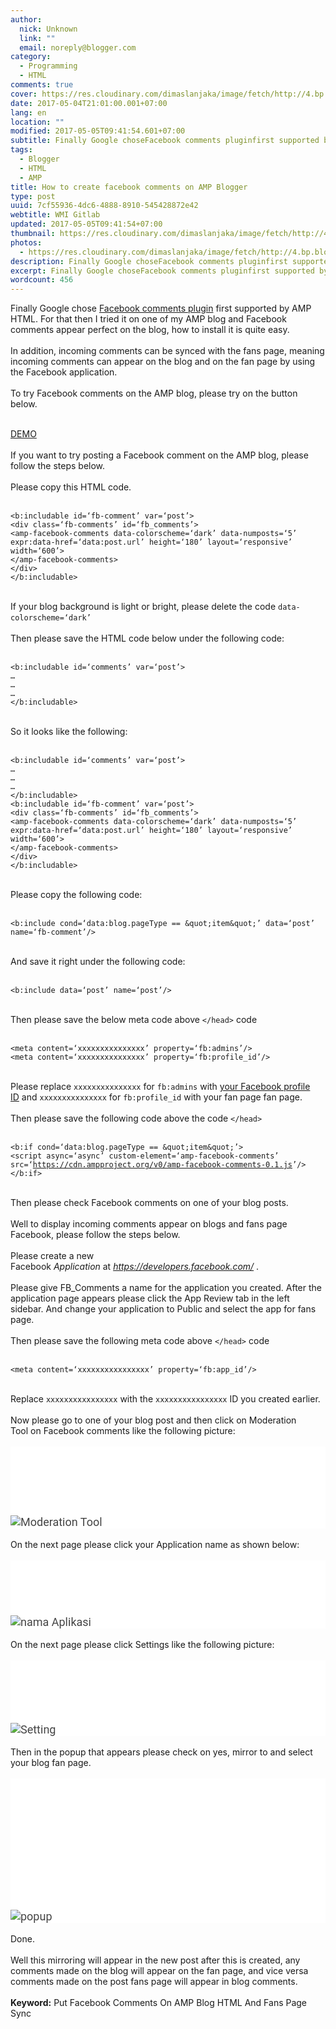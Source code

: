 ```yaml
---
author:
  nick: Unknown
  link: ""
  email: noreply@blogger.com
category:
  - Programming
  - HTML
comments: true
cover: https://res.cloudinary.com/dimaslanjaka/image/fetch/http://4.bp.blogspot.com/-9TgnNklt76g/WQFHOdxzpVI/AAAAAAAAq2s/wsRqKdRdwWg3gjEz1sC8512SVBmRNVwxwCLcB/s1600/Screenshot_8.png
date: 2017-05-04T21:01:00.001+07:00
lang: en
location: ""
modified: 2017-05-05T09:41:54.601+07:00
subtitle: Finally Google choseFacebook comments pluginfirst supported by AMP HTML.
tags:
  - Blogger
  - HTML
  - AMP
title: How to create facebook comments on AMP Blogger
type: post
uuid: 7cf55936-4dc6-4888-8910-545428872e42
webtitle: WMI Gitlab
updated: 2017-05-05T09:41:54+07:00
thumbnail: https://res.cloudinary.com/dimaslanjaka/image/fetch/http://4.bp.blogspot.com/-9TgnNklt76g/WQFHOdxzpVI/AAAAAAAAq2s/wsRqKdRdwWg3gjEz1sC8512SVBmRNVwxwCLcB/s1600/Screenshot_8.png
photos:
  - https://res.cloudinary.com/dimaslanjaka/image/fetch/http://4.bp.blogspot.com/-9TgnNklt76g/WQFHOdxzpVI/AAAAAAAAq2s/wsRqKdRdwWg3gjEz1sC8512SVBmRNVwxwCLcB/s1600/Screenshot_8.png
description: Finally Google choseFacebook comments pluginfirst supported by AMP HTML.
excerpt: Finally Google choseFacebook comments pluginfirst supported by AMP HTML.
wordcount: 456
---
```


<p><span class="notranslate" id="span_1879_0">Finally Google chose <a rel="noopener noreferer nofollow" href="https://www.ampproject.org/docs/reference/components/amp-facebook-comments&amp;usg=ALkJrhid5ORfP9NoWoBbVMzcfc9xuqNMIQ" id="a_1879_0" target="_blank" title="Facebook comments plugin">Facebook comments plugin</a> first supported by AMP HTML.</span><span id="span_1879_1"></span><span class="notranslate" id="span_1879_2"> For that then I tried it on one of my AMP blog and Facebook comments appear perfect on the blog, how to install it is quite easy.</span><span id="span_1879_3"> </span><br><br id="br_1879_0"><span class="notranslate" id="span_1879_4">In addition, incoming comments can be synced with the fans page, meaning incoming comments can appear on the blog and on the fan page by using the Facebook application.</span><span id="span_1879_5"> </span><br><br id="br_1879_1"><span class="notranslate" id="span_1879_6">To try Facebook comments on the AMP blog, please try on the button below.</span><span id="span_1879_7"> </span><br><br></p><div class="center" id="div_1879_0"><span class="notranslate"><a rel="noopener noreferer nofollow" class="btn btn-primary btn-lg" href="http://www.myinfo.web.id/&amp;usg=ALkJrhgFgLScgVQ0fnCZYInHjH4ijYW96g" id="a_1879_1" target="_blank" title="Demo">DEMO</a></span></div><br id="br_1879_2"><span class="notranslate" id="span_1879_8">If you want to try posting a Facebook comment on the AMP blog, please follow the steps below.</span><span id="span_1879_9"> </span><br><br id="br_1879_3"><span class="notranslate" id="span_1879_10">Please copy this HTML code.</span><span id="span_1879_11"> </span><br><br><pre id="pre_1879_0"><code id="code_1879_0">&lt;b:includable id=‘fb-comment’ var=‘post’&gt; <br>&lt;div class=‘fb-comments’ id=‘fb_comments’&gt; <br>&lt;amp-facebook-comments data-colorscheme=‘dark’ data-numposts=‘5’ expr:data-href=‘data:post.url’ height=‘180’ layout=‘responsive’ width=‘600’&gt; <br>&lt;/amp-facebook-comments&gt; <br>&lt;/div&gt; <br>&lt;/b:includable&gt; </code></pre><br id="br_1879_4"><span class="notranslate" id="span_1879_12">If your blog background is light or bright, please delete the code <code id="code_1879_1">data-colorscheme=‘dark’</code></span><span id="span_1879_13"> </span><br><br id="br_1879_5"><span class="notranslate" id="span_1879_14">Then please save the HTML code below under the following code:</span><span id="span_1879_15"> </span><br><br><pre id="pre_1879_1"><code id="code_1879_2">&lt;b:includable id=‘comments’ var=‘post’&gt; <br>… <br>… <br>… <br>&lt;/b:includable&gt; </code></pre><br id="br_1879_6"><span class="notranslate" id="span_1879_16">So it looks like the following:</span><span id="span_1879_17"> </span><br><br><pre id="pre_1879_2"><code id="code_1879_3">&lt;b:includable id=‘comments’ var=‘post’&gt; <br>… <br>… <br>… <br>&lt;/b:includable&gt; <br>&lt;b:includable id=‘fb-comment’ var=‘post’&gt; <br>&lt;div class=‘fb-comments’ id=‘fb_comments’&gt; <br>&lt;amp-facebook-comments data-colorscheme=‘dark’ data-numposts=‘5’ expr:data-href=‘data:post.url’ height=‘180’ layout=‘responsive’ width=‘600’&gt; <br>&lt;/amp-facebook-comments&gt; <br>&lt;/div&gt; <br>&lt;/b:includable&gt; </code></pre><br id="br_1879_7"><span class="notranslate" id="span_1879_18">Please copy the following code:</span><span id="span_1879_19"> </span><br><br><pre id="pre_1879_3"><code id="code_1879_4">&lt;b:include cond=‘data:blog.pageType == &amp;quot;item&amp;quot;’ data=‘post’ name=‘fb-comment’/&gt; </code></pre><br id="br_1879_8"><span class="notranslate" id="span_1879_20">And save it right under the following code:</span><span id="span_1879_21"> </span><br><br><pre id="pre_1879_4"><code id="code_1879_5">&lt;b:include data=‘post’ name=‘post’/&gt; </code></pre><br id="br_1879_9"><span class="notranslate" id="span_1879_22">Then please save the below meta code above <code id="code_1879_6">&lt;/head&gt;</code> code</span><span id="span_1879_23"> </span><br><br><pre id="pre_1879_5"><code id="code_1879_7">&lt;meta content=‘xxxxxxxxxxxxxxx’ property=‘fb:admins’/&gt; <br>&lt;meta content=‘xxxxxxxxxxxxxxx’ property=‘fb:profile_id’/&gt; </code></pre><br id="br_1879_10"><span class="notranslate" id="span_1879_24">Please replace <code id="code_1879_8">xxxxxxxxxxxxxxx</code> for <code id="code_1879_9">fb:admins</code> with <a rel="noopener noreferer nofollow" href="http://www.kompiajaib.com/2015/06/cara-mengetahui-fb-user-id-untuk.html&amp;usg=ALkJrhj2Fz-MdHOGf1JCIgP_XqwmCZ-kfw" id="a_1879_2" target="_blank" title="Facebook profile ID">your Facebook profile ID</a> and <code id="code_1879_10">xxxxxxxxxxxxxxx</code> for <code id="code_1879_11">fb:profile_id</code> with your fan page fan page.</span><span id="span_1879_25"> </span><br><br id="br_1879_11"><span class="notranslate" id="span_1879_26">Then please save the following code above the code <code id="code_1879_12">&lt;/head&gt;</code></span><span id="span_1879_27"> </span><br><br><pre id="pre_1879_6"><code id="code_1879_13">&lt;b:if cond=‘data:blog.pageType == &amp;quot;item&amp;quot;’&gt; <br>&lt;script async=‘async’ custom-element=‘amp-facebook-comments’ src=‘<a href="https://cdn.ampproject.org/v0/amp-facebook-comments-0.1.js">https://cdn.ampproject.org/v0/amp-facebook-comments-0.1.js</a>’/&gt; <br>&lt;/b:if&gt; </code></pre><br id="br_1879_12"><span class="notranslate" id="span_1879_28">Then please check Facebook comments on one of your blog posts.</span><span id="span_1879_29"> </span><br><br id="br_1879_13"><span class="notranslate" id="span_1879_30">Well to display incoming comments appear on blogs and fans page Facebook, please follow the steps below.</span><span id="span_1879_31"> </span><br><br id="br_1879_14"><span class="notranslate" id="span_1879_32">Please create a new Facebook <i class="klik-url" id="i_1879_0">Application</i> at <i class="klik-url" id="i_1879_1"><a href="https://developers.facebook.com/">https://developers.facebook.com/</a></i> .</span><span id="span_1879_33"> </span><br><br id="br_1879_15"><span class="notranslate" id="span_1879_34">Please give FB_Comments a name for the application you created.</span><span id="span_1879_35"> </span><span class="notranslate" id="span_1879_36">After the application page appears please click the App Review tab in the left sidebar.</span><span id="span_1879_37"> </span><span class="notranslate" id="span_1879_38">And change your application to Public and select the app for fans page.</span><span id="span_1879_39"> </span><br><br id="br_1879_16"><span class="notranslate" id="span_1879_40">Then please save the following meta code above <code id="code_1879_14">&lt;/head&gt;</code> code</span><span id="span_1879_41"> </span><br><br><pre id="pre_1879_7"><code id="code_1879_15">&lt;meta content=‘xxxxxxxxxxxxxxxx’ property=‘fb:app_id’/&gt; </code></pre><br id="br_1879_17"><span class="notranslate" id="span_1879_42">Replace <code id="code_1879_16">xxxxxxxxxxxxxxxx</code> with the <code id="code_1879_17">xxxxxxxxxxxxxxxx</code> ID you created earlier.</span><span id="span_1879_43"> </span><br><br id="br_1879_18"><span class="notranslate" id="span_1879_44">Now please go to one of your blog post and then click on Moderation Tool on Facebook comments like the following picture:</span><span id="span_1879_45"> </span><br><br id="br_1879_19"><amp-img alt="Moderation Tool" class="i-amphtml-element i-amphtml-layout-responsive i-amphtml-layout-size-defined i-amphtml-layout" height="203" layout="responsive" src="https://4.bp.blogspot.com/-9TgnNklt76g/WQFHOdxzpVI/AAAAAAAAq2s/wsRqKdRdwWg3gjEz1sC8512SVBmRNVwxwCLcB/s1600/Screenshot_8.png" style="background-color: white; color: #444444; display: block; font-family: Roboto, Arial, sans-serif; font-size: 18px; overflow: hidden !important; position: relative;" title="Moderation Tool" width="631"><i-amphtml-sizer style="display: block; padding-top: 109.375px;"></i-amphtml-sizer><img alt="Moderation Tool" class="i-amphtml-fill-content i-amphtml-replaced-content" src="https://res.cloudinary.com/dimaslanjaka/image/fetch/http://4.bp.blogspot.com/-9TgnNklt76g/WQFHOdxzpVI/AAAAAAAAq2s/wsRqKdRdwWg3gjEz1sC8512SVBmRNVwxwCLcB/s1600/Screenshot_8.png" id="img_1879_0" title="Moderation Tool"></amp-img><br><span class="notranslate" id="span_1879_46">On the next page please click your Application name as shown below:</span><span id="span_1879_47"> </span><br><br id="br_1879_20"><amp-img alt="nama Aplikasi" class="i-amphtml-element i-amphtml-layout-responsive i-amphtml-layout-size-defined i-amphtml-layout" height="266" layout="responsive" src="https://res.cloudinary.com/dimaslanjaka/image/fetch/http://3.bp.blogspot.com/-DAq0z_rxj3Y/WQFHxf4EZTI/AAAAAAAAq20/jlmd5EPXbxkOV22optO2R4Li_8g832mIwCLcB/s1600/Screenshot_9.png" style="background-color: white; color: #444444; display: block; font-family: Roboto, Arial, sans-serif; font-size: 18px; overflow: hidden !important; position: relative;" title="App name" width="1020"><i-amphtml-sizer style="display: block; padding-top: 88.6562px;"></i-amphtml-sizer><img alt="nama Aplikasi" class="i-amphtml-fill-content i-amphtml-replaced-content" src="https://res.cloudinary.com/dimaslanjaka/image/fetch/http://3.bp.blogspot.com/-DAq0z_rxj3Y/WQFHxf4EZTI/AAAAAAAAq20/jlmd5EPXbxkOV22optO2R4Li_8g832mIwCLcB/s1600/Screenshot_9.png" id="img_1879_1" title="App name"></amp-img><br><span class="notranslate" id="span_1879_48">On the next page please click Settings like the following picture:</span><span id="span_1879_49"> </span><br><br id="br_1879_21"><amp-img alt="Setting" class="i-amphtml-element i-amphtml-layout-responsive i-amphtml-layout-size-defined i-amphtml-layout" height="305" layout="responsive" src="https://res.cloudinary.com/dimaslanjaka/image/fetch/http://3.bp.blogspot.com/-AyeofrFYDIo/WQFIcHR8krI/AAAAAAAAq28/T0HShCDxwY0cxMZLamOAA_xIglqa6HFSgCLcB/s1600/Screenshot_10.png" style="background-color: white; color: #444444; display: block; font-family: Roboto, Arial, sans-serif; font-size: 18px; overflow: hidden !important; position: relative;" title="Settings" width="1036"><i-amphtml-sizer style="display: block; padding-top: 100.094px;"></i-amphtml-sizer><img alt="Setting" class="i-amphtml-fill-content i-amphtml-replaced-content" src="https://res.cloudinary.com/dimaslanjaka/image/fetch/http://3.bp.blogspot.com/-AyeofrFYDIo/WQFIcHR8krI/AAAAAAAAq28/T0HShCDxwY0cxMZLamOAA_xIglqa6HFSgCLcB/s1600/Screenshot_10.png" id="img_1879_2" title="Settings"></amp-img><br><span class="notranslate" id="span_1879_50">Then in the popup that appears please check on yes, mirror to and select your blog fan page.</span><span id="span_1879_51"> </span><br><br id="br_1879_22"><amp-img alt="popup" class="i-amphtml-element i-amphtml-layout-responsive i-amphtml-layout-size-defined i-amphtml-layout" height="646" layout="responsive" src="https://res.cloudinary.com/dimaslanjaka/image/fetch/http://3.bp.blogspot.com/-lwJY2xmakLo/WQFJC6UqH7I/AAAAAAAAq3E/8FLyluUHoT8I_ibfjDT5-6VqLZmyk_ZfwCLcB/s1600/Screenshot_11.png" style="background-color: white; color: #444444; display: block; font-family: Roboto, Arial, sans-serif; font-size: 18px; overflow: hidden !important; position: relative;" title="Popups" width="1046"><i-amphtml-sizer style="display: block; padding-top: 209.969px;"></i-amphtml-sizer><img alt="popup" class="i-amphtml-fill-content i-amphtml-replaced-content" src="https://res.cloudinary.com/dimaslanjaka/image/fetch/https://3.bp.blogspot.com/-lwJY2xmakLo/WQFJC6UqH7I/AAAAAAAAq3E/8FLyluUHoT8I_ibfjDT5-6VqLZmyk_ZfwCLcB/s1600/Screenshot_11.png" id="img_1879_3" title="Popups"></amp-img><br><span class="notranslate" id="span_1879_52">Done.</span><span id="span_1879_53"> </span><br><br id="br_1879_23"><span class="notranslate" id="span_1879_54">Well this mirroring will appear in the new post after this is created, any comments made on the blog will appear on the fan page, and vice versa comments made on the post fans page will appear in blog comments.</span><br><span id="span_1879_55"><br></span> <b>Keyword:</b> <span class="notranslate">Put Facebook Comments On AMP Blog HTML And Fans Page Sync</span>
